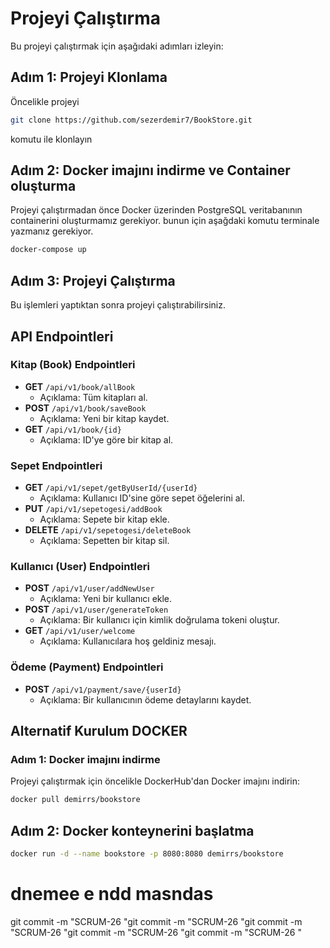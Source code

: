 # Projeyi Çalıştırma

Bu projeyi çalıştırmak için aşağıdaki adımları izleyin:

## Adım 1: Projeyi Klonlama
Öncelikle projeyi 
```bash
git clone https://github.com/sezerdemir7/BookStore.git
````

komutu ile klonlayın

## Adım 2: Docker imajını indirme ve Container oluşturma

Projeyi çalıştırmadan önce Docker üzerinden PostgreSQL veritabanının containerini oluşturmamız gerekiyor.
bunun için aşağdaki komutu terminale yazmanız gerekiyor.

```bash
docker-compose up
````
## Adım 3: Projeyi Çalıştırma
Bu işlemleri yaptıktan sonra projeyi çalıştırabilirsiniz.

## API Endpointleri

### Kitap (Book) Endpointleri

- **GET** `/api/v1/book/allBook`
    - Açıklama: Tüm kitapları al.
- **POST** `/api/v1/book/saveBook`
    - Açıklama: Yeni bir kitap kaydet.
- **GET** `/api/v1/book/{id}`
    - Açıklama: ID'ye göre bir kitap al.

### Sepet Endpointleri

- **GET** `/api/v1/sepet/getByUserId/{userId}`
    - Açıklama: Kullanıcı ID'sine göre sepet öğelerini al.
- **PUT** `/api/v1/sepetogesi/addBook`
    - Açıklama: Sepete bir kitap ekle.
- **DELETE** `/api/v1/sepetogesi/deleteBook`
    - Açıklama: Sepetten bir kitap sil.

### Kullanıcı (User) Endpointleri

- **POST** `/api/v1/user/addNewUser`
    - Açıklama: Yeni bir kullanıcı ekle.
- **POST** `/api/v1/user/generateToken`
    - Açıklama: Bir kullanıcı için kimlik doğrulama tokeni oluştur.
- **GET** `/api/v1/user/welcome`
    - Açıklama: Kullanıcılara hoş geldiniz mesajı.

### Ödeme (Payment) Endpointleri

- **POST** `/api/v1/payment/save/{userId}`
    - Açıklama: Bir kullanıcının ödeme detaylarını kaydet.

## Alternatif Kurulum DOCKER
### Adım 1: Docker imajını indirme

Projeyi çalıştırmak için öncelikle DockerHub'dan Docker imajını indirin:

```bash
docker pull demirrs/bookstore
````
## Adım 2: Docker konteynerini başlatma
```bash
docker run -d --name bookstore -p 8080:8080 demirrs/bookstore
````



dnemee  e  ndd masndas
=======
git commit -m "SCRUM-26 <message>"git commit -m "SCRUM-26 <message>"git commit -m "SCRUM-26 <message>"git commit -m "SCRUM-26 <message>"git commit -m "SCRUM-26 <message>"

